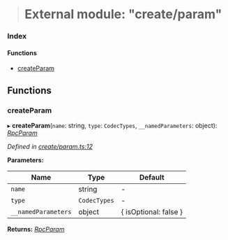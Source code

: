 > # External module: "create/param"

### Index

#### Functions

* [createParam](_create_param_.md#createparam)

## Functions

###  createParam

▸ **createParam**(`name`: string, `type`: `CodecTypes`, `__namedParameters`: object): *[RpcParam](_types_.md#rpcparam)*

*Defined in [create/param.ts:12](https://github.com/polkadot-js/api/blob/ca00dbd/packages/type-jsonrpc/src/create/param.ts#L12)*

**Parameters:**

Name | Type | Default |
------ | ------ | ------ |
`name` | string | - |
`type` | `CodecTypes` | - |
`__namedParameters` | object |  { isOptional: false } |

**Returns:** *[RpcParam](_types_.md#rpcparam)*